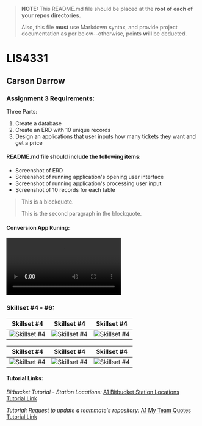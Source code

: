 > **NOTE:** This README.md file should be placed at the **root of each of your repos directories.**
>
>Also, this file **must** use Markdown syntax, and provide project documentation as per below--otherwise, points **will** be deducted.
>

# LIS4331

## Carson Darrow

### Assignment 3 Requirements:

Three Parts:

1. Create a database 
2. Create an ERD with 10 unique records 
3. Design an applications that user inputs how many tickets they want and get a price 

#### README.md file should include the following items:

* Screenshot of ERD
* Screenshot of running application's opening user interface
* Screenshot of running application's processing user input
* Screenshot of 10 records for each table 


> This is a blockquote.
> 
> This is the second paragraph in the blockquote.
>

#### Conversion App Runing:

![Conversion App Video](img/a3.mov)


### Skillset #4 - #6:

| Skillset #4 | Skillset #4 | Skillset #4 |
| -------------- | --------------| --------------- |
| ![Skillset #4](img/ss4-1.png) | ![Skillset #4](img/ss4-2.png) | ![Skillset #4](img/ss4-3.png) |

| Skillset #4 | Skillset #4 | Skillset #4 |
| -------------- | --------------| --------------- |
| ![Skillset #4](img/ss4-4.png) | ![Skillset #4](img/ss4-5.png) | ![Skillset #4](img/ss4-6.png) |



#### Tutorial Links:

*Bitbucket Tutorial - Station Locations:*
[A1 Bitbucket Station Locations Tutorial Link](https://bitbucket.org/cbd19a/bitbucketstationlocations/ "Bitbucket Station Locations")

*Tutorial: Request to update a teammate's repository:*
[A1 My Team Quotes Tutorial Link](https://bitbucket.org/username/myteamquotes/ "My Team Quotes Tutorial")

